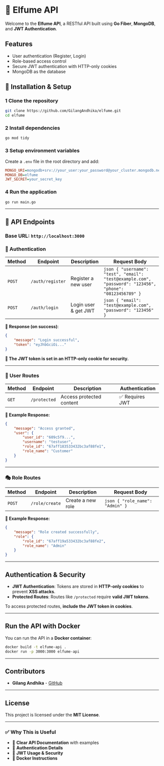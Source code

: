 # 🚀 Elfume API

Welcome to the **Elfume API**, a RESTful API built using **Go Fiber**, **MongoDB**, and **JWT Authentication**.

## Features
- User authentication (Register, Login)
- Role-based access control
- Secure JWT authentication with HTTP-only cookies
- MongoDB as the database


## 📌 Installation & Setup

### 1️ **Clone the repository**
```sh
git clone https://github.com/GilangAndhika/elfume.git
cd elfume
```

### 2️ **Install dependencies**
```sh
go mod tidy
```

### 3️ **Setup environment variables**
Create a `.env` file in the root directory and add:
```ini
MONGO_URI=mongodb+srv://your_user:your_password@your_cluster.mongodb.net/
MONGO_DB=elfume
JWT_SECRET=your_secret_key
```

### 4️ **Run the application**
```sh
go run main.go
```

---

## 📌 API Endpoints

### **Base URL**: `http://localhost:3000`

### **🔑 Authentication**
| Method | Endpoint         | Description          | Request Body |
|--------|----------------|----------------------|--------------|
| `POST` | `/auth/register` | Register a new user | ```json { "username": "test", "email": "test@example.com", "password": "123456", "phone": "08123456789" }``` |
| `POST` | `/auth/login` | Login user & get JWT | ```json { "email": "test@example.com", "password": "123456" }``` |

**🔹 Response (on success)**:
```json
{
    "message": "Login successful",
    "token": "eyJhbGciOi..."
}
```
**🔹 The JWT token is set in an HTTP-only cookie for security.**

---

### **👥 User Routes**
| Method | Endpoint       | Description          | Authentication |
|--------|--------------|----------------------|----------------|
| `GET`  | `/protected` | Access protected content | ✅ Requires JWT |

**🔹 Example Response:**
```json
{
    "message": "Access granted",
    "user": {
        "user_id": "609c5f9...",
        "username": "testuser",
        "role_id": "67aff183533432bc3af88fe1",
        "role_name": "Customer"
    }
}
```

---

### **🎭 Role Routes**
| Method | Endpoint       | Description | Request Body |
|--------|--------------|-------------|--------------|
| `POST` | `/role/create` | Create a new role | ```json { "role_name": "Admin" }``` |

**🔹 Example Response:**
```json
{
    "message": "Role created successfully",
    "role": {
        "role_id": "67aff19a533432bc3af88fe2",
        "role_name": "Admin"
    }
}
```

---

## Authentication & Security

- **JWT Authentication**: Tokens are stored in **HTTP-only cookies** to prevent **XSS attacks**.
- **Protected Routes**: Routes like `/protected` require **valid JWT tokens**.

To access protected routes, **include the JWT token in cookies**.

---

## Run the API with Docker
You can run the API in a **Docker container**:
```sh
docker build -t elfume-api .
docker run -p 3000:3000 elfume-api
```

---

## Contributors
- **Gilang Andhika** - [GitHub](https://github.com/GilangAndhika)

---

## License
This project is licensed under the **MIT License**.

---

### ✅ Why This is Useful
- 📌 **Clear API Documentation** with examples
- 🔑 **Authentication Details**
- 🔐 **JWT Usage & Security**
- 🚀 **Docker Instructions**